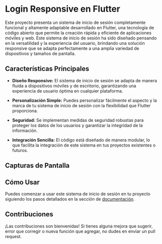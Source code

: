 # Login Responsive en Flutter

Este proyecto presenta un sistema de inicio de sesión completamente funcional y altamente adaptable desarrollado en Flutter, una tecnología de código abierto que permite la creación rápida y eficiente de aplicaciones móviles y web. Este sistema de inicio de sesión ha sido diseñado pensando en la versatilidad y la experiencia del usuario, brindando una solución responsive que se adapta perfectamente a una amplia variedad de dispositivos y tamaños de pantalla.

## Características Principales

- **Diseño Responsive:** El sistema de inicio de sesión se adapta de manera fluida a dispositivos móviles y de escritorio, garantizando una experiencia de usuario óptima en cualquier plataforma.

- **Personalización Simple:** Puedes personalizar fácilmente el aspecto y la marca de tu sistema de inicio de sesión con la flexibilidad que Flutter proporciona.

- **Seguridad:** Se implementan medidas de seguridad robustas para proteger los datos de los usuarios y garantizar la integridad de la información.

- **Integración Sencilla:** El código está diseñado de manera modular, lo que facilita la integración de este sistema en tus proyectos existentes o futuros.

## Capturas de Pantalla


## Cómo Usar

Puedes comenzar a usar este sistema de inicio de sesión en tu proyecto siguiendo los pasos detallados en la sección de [documentación](docs/README.md).

## Contribuciones

¡Las contribuciones son bienvenidas! Si tienes alguna mejora que sugerir, error que corregir o nueva función que agregar, no dudes en enviar un pull request.





